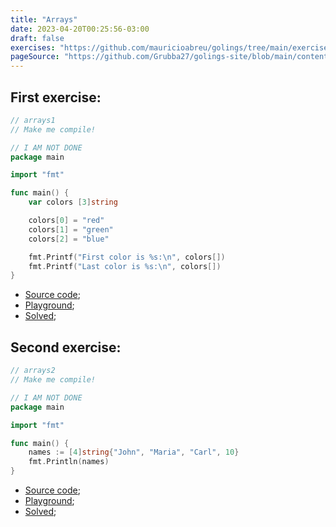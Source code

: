 ```yaml
---
title: "Arrays"
date: 2023-04-20T00:25:56-03:00
draft: false
exercises: "https://github.com/mauricioabreu/golings/tree/main/exercises/arrays"
pageSource: "https://github.com/Grubba27/golings-site/blob/main/content/exercises/arrays.md"
---
```


##  First exercise:

```go
// arrays1
// Make me compile!

// I AM NOT DONE
package main

import "fmt"

func main() {
	var colors [3]string

	colors[0] = "red"
	colors[1] = "green"
	colors[2] = "blue"

	fmt.Printf("First color is %s:\n", colors[])
	fmt.Printf("Last color is %s:\n", colors[])
}
```

 - [Source code](https://github.com/mauricioabreu/golings/blob/main/exercises/arrays/arrays1/main.go);
 - [Playground](https://go.dev/play/p/AoEkJ9s_m_h);
 - [Solved](https://go.dev/play/p/NwbqPNo4Wf2);


 ##  Second exercise:

```go
// arrays2
// Make me compile!

// I AM NOT DONE
package main

import "fmt"

func main() {
	names := [4]string{"John", "Maria", "Carl", 10}
	fmt.Println(names)
}
```
 - [Source code](https://github.com/mauricioabreu/golings/blob/main/exercises/arrays/arrays2/main.go);
 - [Playground](https://go.dev/play/p/8RwWAQfC6u_5);
 - [Solved](https://go.dev/play/p/E504lokYVJA);
